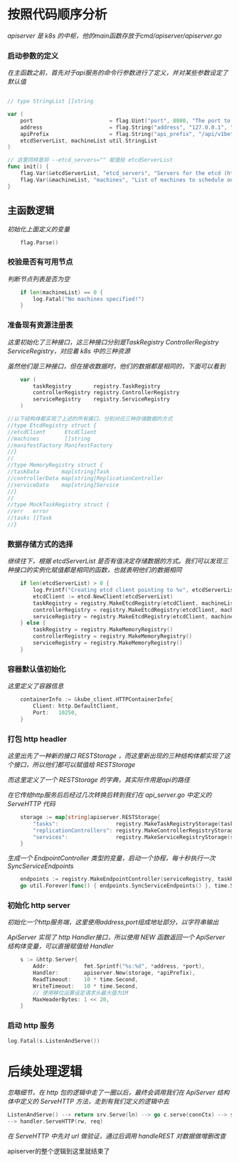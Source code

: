 # 按照代码顺序分析

*apiserver 是 k8s 的中枢，他的main函数存放于cmd/apiserver/apiserver.go*

### 启动参数的定义

*在主函数之前，首先对于api服务的命令行参数进行了定义，并对某些参数设定了默认值*

```go

// type StringList []string

var (
	port                        = flag.Uint("port", 8080, "The port to listen on.  Default 8080.")
	address                     = flag.String("address", "127.0.0.1", "The address on the local server to listen to. Default 127.0.0.1")
	apiPrefix                   = flag.String("api_prefix", "/api/v1beta1", "The prefix for API requests on the server. Default '/api/v1beta1'")
	etcdServerList, machineList util.StringList
)

// 这里同样是将 --etcd_servers="" 赋值给 etcdServerList
func init() {
	flag.Var(&etcdServerList, "etcd_servers", "Servers for the etcd (http://ip:port), comma separated")
	flag.Var(&machineList, "machines", "List of machines to schedule onto, comma separated.")
}

```

## 主函数逻辑

*初始化上面定义的变量*

```go
    flag.Parse()
```

### 校验是否有可用节点

*判断节点列表是否为空*

```go
	if len(machineList) == 0 {
		log.Fatal("No machines specified!")
	}
```

### 准备现有资源注册表

*这里初始化了三种接口，这三种接口分别是TaskRegistry ControllerRegistry ServiceRegistry，对应着 k8s 中的三种资源*

*虽然他们是三种接口，但在接收数据时，他们的数据都是相同的，下面可以看到*
```go
	var (
		taskRegistry       registry.TaskRegistry
		controllerRegistry registry.ControllerRegistry
		serviceRegistry    registry.ServiceRegistry
	)

//以下结构体都实现了上述的所有接口，分别对应三种存储数据的方式
//type EtcdRegistry struct {
//etcdClient      EtcdClient
//machines        []string
//manifestFactory ManifestFactory
//}
//
//type MemoryRegistry struct {
//taskData       map[string]Task
//controllerData map[string]ReplicationController
//serviceData    map[string]Service
//}
//
//type MockTaskRegistry struct {
//err   error
//tasks []Task
//}
```

### 数据存储方式的选择

*继续往下，根据 etcdServerList 是否有值决定存储数据的方式。我们可以发现三种接口的实例化赋值都是相同的函数，也就表明他们的数据相同*

```go
	if len(etcdServerList) > 0 {
		log.Printf("Creating etcd client pointing to %v", etcdServerList)
		etcdClient := etcd.NewClient(etcdServerList)
		taskRegistry = registry.MakeEtcdRegistry(etcdClient, machineList)
		controllerRegistry = registry.MakeEtcdRegistry(etcdClient, machineList)
		serviceRegistry = registry.MakeEtcdRegistry(etcdClient, machineList)
	} else {
		taskRegistry = registry.MakeMemoryRegistry()
		controllerRegistry = registry.MakeMemoryRegistry()
		serviceRegistry = registry.MakeMemoryRegistry()
	}
```

### 容器默认值初始化

*这里定义了容器信息*

```go
	containerInfo := &kube_client.HTTPContainerInfo{
		Client: http.DefaultClient,
		Port:   10250,
	}
```

### 打包 http headler

*这里出先了一种新的接口 RESTStorage ，而这里新出现的三种结构体都实现了这个接口，所以他们都可以赋值给 RESTStorage*

*而这里定义了一个 RESTStorage 的字典，其实际作用是api的路径*

*在它传给http服务后后经过几次转换后转到我们在 api_server.go 中定义的 ServeHTTP 代码*
```go
	storage := map[string]apiserver.RESTStorage{
		"tasks":                  registry.MakeTaskRegistryStorage(taskRegistry, containerInfo, registry.MakeFirstFitScheduler(machineList, taskRegistry)),
		"replicationControllers": registry.MakeControllerRegistryStorage(controllerRegistry),
		"services":               registry.MakeServiceRegistryStorage(serviceRegistry),
	}
```

*生成一个 EndpointController 类型的变量，启动一个协程，每十秒执行一次 SyncServiceEndpoints*

```go
    endpoints := registry.MakeEndpointController(serviceRegistry, taskRegistry)
	go util.Forever(func() { endpoints.SyncServiceEndpoints() }, time.Second*10)
```

### 初始化 http server

*初始化一个http服务端，这里使用address,port组成地址部分，以字符串输出*

*ApiServer 实现了 http Handler接口，所以使用 NEW 函数返回一个 ApiServer 结构体变量，可以直接赋值给 Handler*

```go
	s := &http.Server{
		Addr:           fmt.Sprintf("%s:%d", *address, *port),
		Handler:        apiserver.New(storage, *apiPrefix),
		ReadTimeout:    10 * time.Second,
		WriteTimeout:   10 * time.Second,
		// 使用移位运算设定请求头最大值为1M
		MaxHeaderBytes: 1 << 20,
	}
```

### 启动 http 服务

```go
log.Fatal(s.ListenAndServe())
```

# 后续处理逻辑

*忽略细节，在 http 包的逻辑中走了一圈以后，最终会调用我们在 ApiServer 结构体中定义的 ServeHTTP 方法，走到有我们定义的逻辑中去*

```go
ListenAndServe() --> return srv.Serve(ln) --> go c.serve(connCtx) --> serverHandler{c.server}.ServeHTTP(w, w.req)
--> handler.ServeHTTP(rw, req)

```

*在 ServeHTTP 中先对 url 做验证，通过后调用 handleREST 对数据做增删改查*

apiserver的整个逻辑到这里就结束了